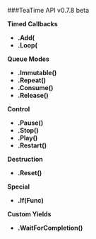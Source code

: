 
###TeaTime API v0.7.8 beta

**Timed Callbacks**
- **.Add(**
- **.Loop(**

**Queue Modes**
- **.Immutable()**
- **.Repeat()**
- **.Consume()**
- **.Release()**

**Control**
- **.Pause()**
- **.Stop()**
- **.Play()**
- **.Restart()**

**Destruction**
- **.Reset()**

**Special**
- **.If(Func<bool>)**

**Custom Yields**
- **.WaitForCompletion()**
